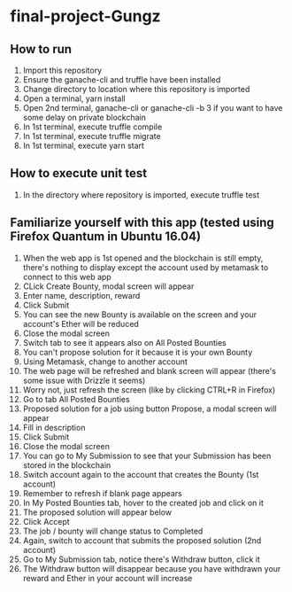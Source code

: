 # final-project-Gungz

## How to run
1. Import this repository
2. Ensure the ganache-cli and truffle have been installed
3. Change directory to location where this repository is imported
4. Open a terminal, yarn install
5. Open 2nd terminal, ganache-cli or ganache-cli -b 3 if you want to have some delay on private blockchain
6. In 1st terminal, execute truffle compile
7. In 1st terminal, execute truffle migrate
8. In 1st terminal, execute yarn start

## How to execute unit test
1. In the directory where repository is imported, execute truffle test

## Familiarize yourself with this app (tested using Firefox Quantum in Ubuntu 16.04)
1. When the web app is 1st opened and the blockchain is still empty, there's nothing to display except the account used by metamask to connect to this web app
2. CLick Create Bounty, modal screen will appear
3. Enter name, description, reward
4. Click Submit
5. You can see the new Bounty is available on the screen and your account's Ether will be reduced
6. Close the modal screen
7. Switch tab to see it appears also on All Posted Bounties
8. You can't propose solution for it because it is your own Bounty
9. Using Metamask, change to another account
10. The web page will be refreshed and blank screen will appear (there's some issue with Drizzle it seems)
11. Worry not, just refresh the screen (like by clicking CTRL+R in Firefox)
12. Go to tab All Posted Bounties
13. Proposed solution for a job using button Propose, a modal screen will appear
14. Fill in description
15. Click Submit
16. Close the modal screen
17. You can go to My Submission to see that your Submission has been stored in the blockchain
18. Switch account again to the account that creates the Bounty (1st account)
19. Remember to refresh if blank page appears
20. In My Posted Bounties tab, hover to the created job and click on it
21. The proposed solution will appear below 
22. Click Accept
23. The job / bounty will change status to Completed
24. Again, switch to account that submits the proposed solution (2nd account)
25. Go to My Submission tab, notice there's Withdraw button, click it
26. The Withdraw button will disappear because you have withdrawn your reward and Ether in your account will increase